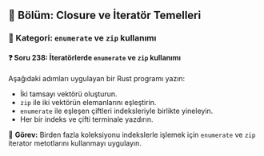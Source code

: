 ## 📘 Bölüm: Closure ve İteratör Temelleri  
### 🔹 Kategori: `enumerate` ve `zip` kullanımı  
#### ❓ Soru 238: İteratörlerde `enumerate` ve `zip` kullanımı

Aşağıdaki adımları uygulayan bir Rust programı yazın:

- İki tamsayı vektörü oluşturun.
- `zip` ile iki vektörün elemanlarını eşleştirin.
- `enumerate` ile eşleşen çiftleri indeksleriyle birlikte yineleyin.
- Her bir indeks ve çifti terminale yazdırın.

🔧 **Görev:** Birden fazla koleksiyonu indekslerle işlemek için `enumerate` ve `zip` iterator metotlarını kullanmayı uygulayın.
